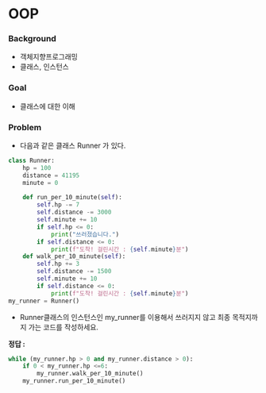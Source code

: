 # OOP

### Background

- 객체지향프로그래밍
- 클래스, 인스턴스

### Goal

- 클래스에 대한 이해



### Problem

- 다음과 같은 클래스  Runner 가 있다.

```python
class Runner:
    hp = 100
    distance = 41195
    minute = 0
    
    def run_per_10_minute(self):
        self.hp -= 7
        self.distance -= 3000
        self.minute += 10
        if self.hp <= 0:
            print("쓰러졌습니다.")
        if self.distance <= 0:
            print(f"도착! 걸린시간 : {self.minute}분")
    def walk_per_10_minute(self):
        self.hp += 3
        self.distance -= 1500
        self.minute += 10
        if self.distance <= 0:
            print(f"도착! 걸린시간 : {self.minute}분")
my_runner = Runner()
```

-  Runner클래스의 인스턴스인 my_runner를 이용해서 쓰러지지 않고 최종 목적지까지 가는 코드를 작성하세요.

**정답 :**

```python
while (my_runner.hp > 0 and my_runner.distance > 0):
    if 0 < my_runner.hp <=6:
        my_runner.walk_per_10_minute()
    my_runner.run_per_10_minute()
```



